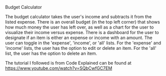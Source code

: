 Budget Calculator

The budget calculator takes the user's income and subtracts it from the listed expense. There is an overall budget (in the top left corner) that shows how much money the user has left over, as well as a chart for the user to visualize their income versus expense. There is a dashboard for the user to designate if an item is either an expense or income with an amount. The user can toggle in the 'expense', 'income', or 'all' lists. For the 'expense' and 'income' lists, the user has the option to edit or delete an item. For the 'all' list, the user has the option to delete an item.    

The tutorial I followed is from Code Explained can be found at https://www.youtube.com/watch?v=SQbCwfGC7EM 


